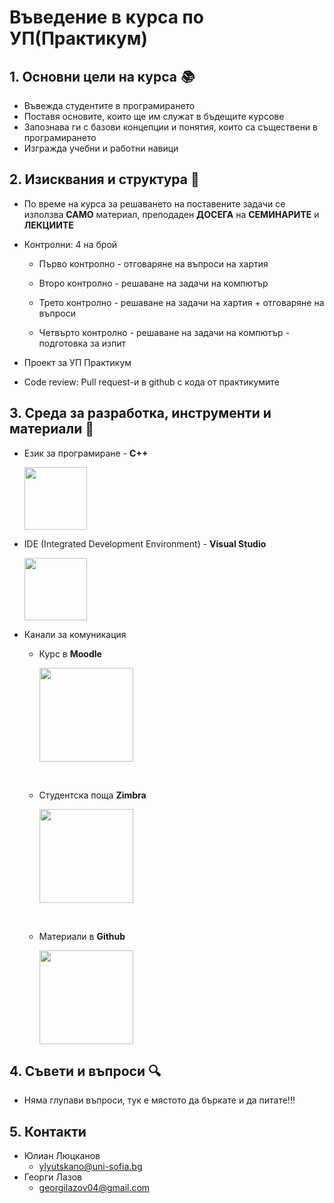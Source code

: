 # **Въведение в курса по УП(Практикум)**

## 1. Основни цели на курса *📚*

* Въвежда студентите в програмирането
* Поставя основите, които ще им служат в бъдещите курсове
* Запознава ги с базови концепции и понятия, които са съществени в програмирането
* Изгражда учебни и работни навици


## 2. Изисквания и структура 📜
* По време на курса за решаването на поставените задачи се използва **САМО** материал,
преподаден **ДОСЕГА** на **СЕМИНАРИТЕ** и **ЛЕКЦИИТЕ**

* Контролни: 4 на брой

    * Първо контролно - отговаряне на въпроси на хартия

    * Второ контролно - решаване на задачи на компютър

    * Трето контролно - решаване на задачи на хартия + отговаряне на въпроси

    * Четвърто контролно - решаване на задачи на компютър - подготовка за изпит

* Проект за УП Практикум

* Code review: Pull request-и в github с кода от практикумите


## 3. Среда за разработка, инструменти и материали 🔧


  * Език за програмиране - **C++**

    <img width=100 src="https://upload.wikimedia.org/wikipedia/commons/thumb/1/18/ISO_C%2B%2B_Logo.svg/800px-ISO_C%2B%2B_Logo.svg.png"/>
    
* IDE (Integrated Development Environment) - **Visual Studio**

  <img width=100 src="https://upload.wikimedia.org/wikipedia/commons/thumb/2/2c/Visual_Studio_Icon_2022.svg/800px-Visual_Studio_Icon_2022.svg.png"/>

* Канали за комуникация

    <p align="center">

    * Курс в **Moodle**

        <img width=150 src="https://upload.wikimedia.org/wikipedia/commons/thumb/c/c6/Moodle-logo.svg/1200px-Moodle-logo.svg.png"/>
    </p>

    <br/>

    <p align="center">

    * Студентска поща **Zimbra**

        <img width=150 src="https://avatars.githubusercontent.com/u/8135764?s=280&v=4"/>
    </p>

    <br/>

    <p align="center">

    * Материали в **Github**

        <img width=150 src="https://play-lh.googleusercontent.com/PCpXdqvUWfCW1mXhH1Y_98yBpgsWxuTSTofy3NGMo9yBTATDyzVkqU580bfSln50bFU"/>
    </p>

## 4. Съвети и въпроси 🔍

* Няма глупави въпроси, тук е мястото да бъркате и да питате!!!

## 5. Контакти 
* Юлиан Люцканов
   * ylyutskano@uni-sofia.bg
* Георги Лазов
   * georgilazov04@gmail.com
